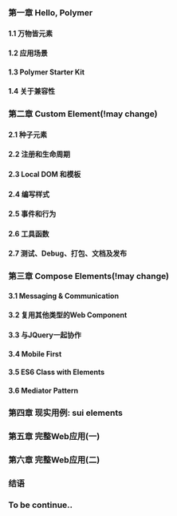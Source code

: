### 第一章 Hello, Polymer
#### 1.1 万物皆元素
#### 1.2 应用场景
#### 1.3 Polymer Starter Kit
#### 1.4 关于兼容性

### 第二章 Custom Element(!may change)
#### 2.1 种子元素
#### 2.2 注册和生命周期
#### 2.3 Local DOM 和模板
#### 2.4 编写样式
#### 2.5 事件和行为
#### 2.6 工具函数
#### 2.7 测试、Debug、打包、文档及发布

### 第三章 Compose Elements(!may change)
#### 3.1 Messaging & Communication
#### 3.2 复用其他类型的Web Component
#### 3.3 与JQuery一起协作
#### 3.4 Mobile First
#### 3.5 ES6 Class with Elements
#### 3.6 Mediator Pattern

### 第四章 现实用例: sui elements
### 第五章 完整Web应用(一)
### 第六章 完整Web应用(二)
### 结语

### To be continue..
